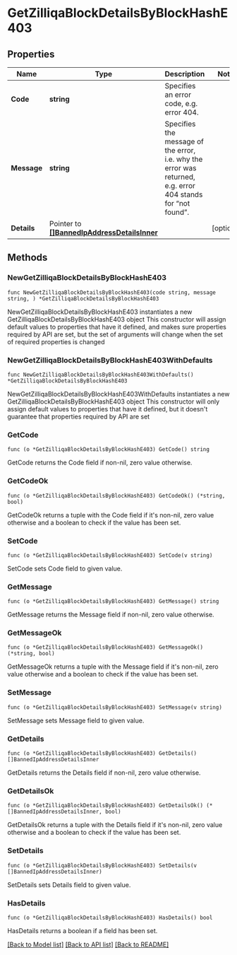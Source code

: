 # GetZilliqaBlockDetailsByBlockHashE403

## Properties

Name | Type | Description | Notes
------------ | ------------- | ------------- | -------------
**Code** | **string** | Specifies an error code, e.g. error 404. | 
**Message** | **string** | Specifies the message of the error, i.e. why the error was returned, e.g. error 404 stands for “not found”. | 
**Details** | Pointer to [**[]BannedIpAddressDetailsInner**](BannedIpAddressDetailsInner.md) |  | [optional] 

## Methods

### NewGetZilliqaBlockDetailsByBlockHashE403

`func NewGetZilliqaBlockDetailsByBlockHashE403(code string, message string, ) *GetZilliqaBlockDetailsByBlockHashE403`

NewGetZilliqaBlockDetailsByBlockHashE403 instantiates a new GetZilliqaBlockDetailsByBlockHashE403 object
This constructor will assign default values to properties that have it defined,
and makes sure properties required by API are set, but the set of arguments
will change when the set of required properties is changed

### NewGetZilliqaBlockDetailsByBlockHashE403WithDefaults

`func NewGetZilliqaBlockDetailsByBlockHashE403WithDefaults() *GetZilliqaBlockDetailsByBlockHashE403`

NewGetZilliqaBlockDetailsByBlockHashE403WithDefaults instantiates a new GetZilliqaBlockDetailsByBlockHashE403 object
This constructor will only assign default values to properties that have it defined,
but it doesn't guarantee that properties required by API are set

### GetCode

`func (o *GetZilliqaBlockDetailsByBlockHashE403) GetCode() string`

GetCode returns the Code field if non-nil, zero value otherwise.

### GetCodeOk

`func (o *GetZilliqaBlockDetailsByBlockHashE403) GetCodeOk() (*string, bool)`

GetCodeOk returns a tuple with the Code field if it's non-nil, zero value otherwise
and a boolean to check if the value has been set.

### SetCode

`func (o *GetZilliqaBlockDetailsByBlockHashE403) SetCode(v string)`

SetCode sets Code field to given value.


### GetMessage

`func (o *GetZilliqaBlockDetailsByBlockHashE403) GetMessage() string`

GetMessage returns the Message field if non-nil, zero value otherwise.

### GetMessageOk

`func (o *GetZilliqaBlockDetailsByBlockHashE403) GetMessageOk() (*string, bool)`

GetMessageOk returns a tuple with the Message field if it's non-nil, zero value otherwise
and a boolean to check if the value has been set.

### SetMessage

`func (o *GetZilliqaBlockDetailsByBlockHashE403) SetMessage(v string)`

SetMessage sets Message field to given value.


### GetDetails

`func (o *GetZilliqaBlockDetailsByBlockHashE403) GetDetails() []BannedIpAddressDetailsInner`

GetDetails returns the Details field if non-nil, zero value otherwise.

### GetDetailsOk

`func (o *GetZilliqaBlockDetailsByBlockHashE403) GetDetailsOk() (*[]BannedIpAddressDetailsInner, bool)`

GetDetailsOk returns a tuple with the Details field if it's non-nil, zero value otherwise
and a boolean to check if the value has been set.

### SetDetails

`func (o *GetZilliqaBlockDetailsByBlockHashE403) SetDetails(v []BannedIpAddressDetailsInner)`

SetDetails sets Details field to given value.

### HasDetails

`func (o *GetZilliqaBlockDetailsByBlockHashE403) HasDetails() bool`

HasDetails returns a boolean if a field has been set.


[[Back to Model list]](../README.md#documentation-for-models) [[Back to API list]](../README.md#documentation-for-api-endpoints) [[Back to README]](../README.md)


